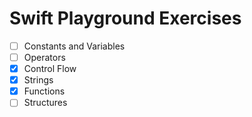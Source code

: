 # Swift Playground Exercises

- [ ] Constants and Variables
- [ ] Operators
- [x] Control Flow
- [x] Strings
- [x] Functions
- [ ] Structures